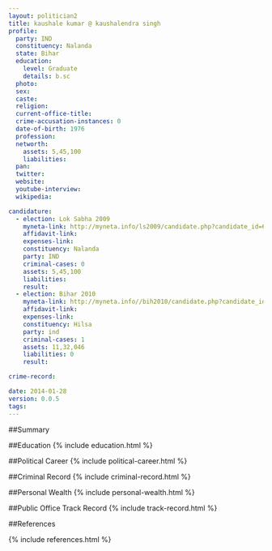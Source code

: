 ```yaml
---
layout: politician2
title: kaushale kumar @ kaushalendra singh
profile: 
  party: IND
  constituency: Nalanda
  state: Bihar
  education: 
    level: Graduate
    details: b.sc
  photo: 
  sex: 
  caste: 
  religion: 
  current-office-title: 
  crime-accusation-instances: 0
  date-of-birth: 1976
  profession: 
  networth: 
    assets: 5,45,100
    liabilities: 
  pan: 
  twitter: 
  website: 
  youtube-interview: 
  wikipedia: 

candidature: 
  - election: Lok Sabha 2009
    myneta-link: http://myneta.info/ls2009/candidate.php?candidate_id=6488
    affidavit-link: 
    expenses-link: 
    constituency: Nalanda 
    party: IND
    criminal-cases: 0
    assets: 5,45,100
    liabilities: 
    result:  
  - election: Bihar 2010
    myneta-link: http://myneta.info//bih2010/candidate.php?candidate_id=2213
    affidavit-link: 
    expenses-link: 
    constituency: Hilsa 
    party: ind
    criminal-cases: 1
    assets: 11,32,046
    liabilities: 0
    result:  

crime-record: 

date: 2014-01-28
version: 0.0.5
tags: 
---
```

##Summary


##Education
{% include education.html %}


##Political Career
{% include political-career.html %}


##Criminal Record
{% include criminal-record.html %}


##Personal Wealth
{% include personal-wealth.html %}


##Public Office Track Record
{% include track-record.html %}


##References


{% include references.html %}